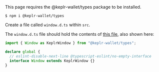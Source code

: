 This page requires the @keplr-wallet/types package to be installed.

`$ npm i @keplr-wallet/types`

Create a file called `window.d.ts` within `src`.

The `window.d.ts` file should hold the contents of [this file](https://docs.keplr.app/api/#using-with-typescript), also shown here:

```ts
import { Window as KeplrWindow } from "@keplr-wallet/types";

declare global {
  // eslint-disable-next-line @typescript-eslint/no-empty-interface
  interface Window extends KeplrWindow {}
}
```